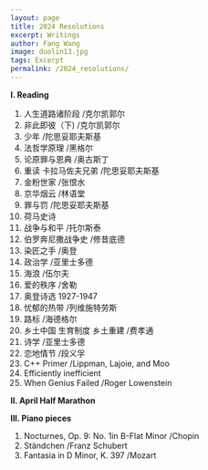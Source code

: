 ```yaml
---
layout: page
title: 2024 Resolutions
excerpt: Writings
author: Fang Wang
image: duolin13.jpg
tags: Excerpt
permalink: /2024_resolutions/
---
```


**I. Reading**

1. 人生道路诸阶段  /克尔凯郭尔
2. 非此即彼（下) /克尔凯郭尔   
3. 少年 /陀思妥耶夫斯基   
4. 法哲学原理 /黑格尔
5. 论原罪与恩典 /奥古斯丁
6. 重读 卡拉马佐夫兄弟 /陀思妥耶夫斯基
7. 金粉世家 /张恨水
8. 京华烟云 /林语堂
9. 罪与罚 /陀思妥耶夫斯基
10. 荷马史诗   
11. 战争与和平 /托尔斯泰
12. 伯罗奔尼撒战争史 /修昔底德   
13. 染匠之手 /奥登
14. 政治学 /亚里士多德   
15. 海浪 /伍尔夫
16. 爱的秩序 /舍勒  
17. 奥登诗选 1927-1947
18. 忧郁的热带 /列维施特劳斯
19. 路标 /海德格尔
20. 乡土中国 生育制度 乡土重建 /费孝通
21. 诗学 /亚里士多德
22. 恋地情节 /段义孚
23. C++ Primer /Lippman, Lajoie, and Moo    
24. Efficiently inefficient   
25. When Genius Failed /Roger Lowenstein   



**II. April Half Marathon**



**III. Piano pieces**

1. Nocturnes, Op. 9: No. 1in B-Flat Minor /Chopin     
2. Ständchen /Franz Schubert        
3. Fantasia in D Minor, K. 397 /Mozart 
